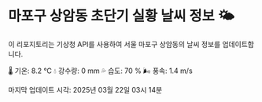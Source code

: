
# 마포구 상암동 초단기 실황 날씨 정보 🌤️

이 리포지토리는 기상청 API를 사용하여 서울 마포구 상암동의 날씨 정보를 업데이트합니다. 

🌡️ 기온: 8.2 ℃
💧 강수량: 0 mm
💦 습도: 70 %
🌬️ 풍속: 1.4 m/s

마지막 업데이트 시각: 2025년 03월 22일 03시 14분    
